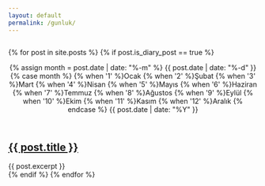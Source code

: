 ```yaml
---
layout: default
permalink: /gunluk/
---
```


<div class="large-6 medium-6 hide-for-small columns adjust dn-odd-parent"></div>
<div class="large-6 medium-6 hide-for-small columns adjust dn-even-parent"></div>
<div class="small-12 columns adjust dn-single-column"></div>

{% for post in site.posts %}
  {% if post.is_diary_post == true %}
  <article class="large-12 medium-12 small-12 columns post dn-post-entry adjust dn-no-sps">
    <header class="post-header">
      <div class="large-12 medium-12 small-12 columns no-sp dn-date">
        <div class="dn-head-meta dn-date-share">
          <time datetime="{{ post.date | date: "%b %-d, %Y" }}">
          {% assign month = post.date | date: "%-m" %}
          {{ post.date | date: "%-d" }}
          {% case month %}
              {% when '1' %}Ocak
              {% when '2' %}Şubat
              {% when '3' %}Mart
              {% when '4' %}Nisan
              {% when '5' %}Mayıs
              {% when '6' %}Haziran
              {% when '7' %}Temmuz
              {% when '8' %}Ağustos
              {% when '9' %}Eylül
              {% when '10' %}Ekim
              {% when '11' %}Kasım
              {% when '12' %}Aralık
          {% endcase %}
          {{ post.date | date: "%Y" }}
          </time></div>
      </div>
    </header>
    <section class="large-12 medium-12 small-12 columns no-sp dn-post-excerpt">
      <h2 class="post-title"><a href="{{ post.url | prepend: site.baseurl }}" class="dn-post-link">{{ post.title }}</a></h2>
      {{ post.excerpt }}
    </section>
  </article>
  {% endif %}
{% endfor %}
